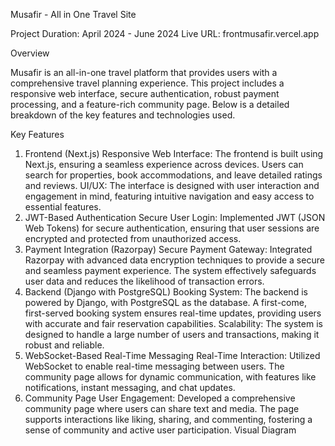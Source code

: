 Musafir - All in One Travel Site

Project Duration: April 2024 - June 2024
Live URL: frontmusafir.vercel.app

Overview

Musafir is an all-in-one travel platform that provides users with a comprehensive travel planning experience. This project includes a responsive web interface, secure authentication, robust payment processing, and a feature-rich community page. Below is a detailed breakdown of the key features and technologies used.

Key Features

1. Frontend (Next.js)
Responsive Web Interface: The frontend is built using Next.js, ensuring a seamless experience across devices. Users can search for properties, book accommodations, and leave detailed ratings and reviews.
UI/UX: The interface is designed with user interaction and engagement in mind, featuring intuitive navigation and easy access to essential features.
2. JWT-Based Authentication
Secure User Login: Implemented JWT (JSON Web Tokens) for secure authentication, ensuring that user sessions are encrypted and protected from unauthorized access.
3. Payment Integration (Razorpay)
Secure Payment Gateway: Integrated Razorpay with advanced data encryption techniques to provide a secure and seamless payment experience. The system effectively safeguards user data and reduces the likelihood of transaction errors.
4. Backend (Django with PostgreSQL)
Booking System: The backend is powered by Django, with PostgreSQL as the database. A first-come, first-served booking system ensures real-time updates, providing users with accurate and fair reservation capabilities.
Scalability: The system is designed to handle a large number of users and transactions, making it robust and reliable.
5. WebSocket-Based Real-Time Messaging
Real-Time Interaction: Utilized WebSocket to enable real-time messaging between users. The community page allows for dynamic communication, with features like notifications, instant messaging, and chat updates.
6. Community Page
User Engagement: Developed a comprehensive community page where users can share text and media. The page supports interactions like liking, sharing, and commenting, fostering a sense of community and active user participation.
Visual Diagram


